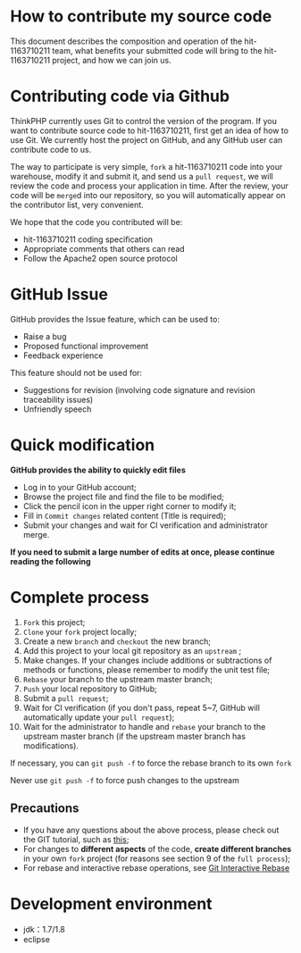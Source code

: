 # How to contribute my source code
This document describes the composition and operation of the hit-1163710211 team, what benefits your submitted code will bring to the hit-1163710211 project, and how we can join us.
# Contributing code via Github
ThinkPHP currently uses Git to control the version of the program. If you want to contribute source code to hit-1163710211, first get an idea of how to use Git. We currently host the project on GitHub, and any GitHub user can contribute code to us.

The way to participate is very simple, `fork` a hit-1163710211 code into your warehouse, modify it and submit it, and send us a `pull request`, we will review the code and process your application in time. After the review, your code will be `merge`d into our repository, so you will automatically appear on the contributor list, very convenient.

We hope that the code you contributed will be:
+ hit-1163710211 coding specification
+ Appropriate comments that others can read
+ Follow the Apache2 open source protocol

# GitHub Issue
GitHub provides the Issue feature, which can be used to:
+ Raise a bug
+ Proposed functional improvement
+ Feedback experience

This feature should not be used for:
+ Suggestions for revision (involving code signature and revision traceability issues)
+ Unfriendly speech

# Quick modification
**GitHub provides the ability to quickly edit files**
+ Log in to your GitHub account;
+ Browse the project file and find the file to be modified;
+ Click the pencil icon in the upper right corner to modify it;
+ Fill in `Commit changes` related content (Title is required);
+ Submit your changes and wait for CI verification and administrator merge.

 **If you need to submit a large number of edits at once, please continue reading the following**

# Complete process
1. `Fork` this project;
2. `Clone` your `fork` project locally;
3. Create a new `branch` and `checkout` the new branch;
4. Add this project to your local git repository as an `upstream` ;
5. Make changes. If your changes include additions or subtractions of methods or functions, please remember to modify the unit test file;
6. `Rebase` your branch to the upstream master branch;
7. `Push` your local repository to GitHub;
8. Submit a `pull request`;
9. Wait for CI verification (if you don't pass, repeat 5~7, GitHub will automatically update your `pull request`);
10. Wait for the administrator to handle and `rebase` your branch to the upstream master branch (if the upstream master branch has modifications).

If necessary, you can `git push -f` to force the rebase branch to its own `fork`

Never use `git push -f` to force push changes to the upstream

## Precautions
+ If you have any questions about the above process, please check out the GIT tutorial, such as [this](https://backlog.com/git-tutorial/cn/);
+ For changes to **different aspects** of the code, **create different branches** in your own `fork` project (for reasons see section 9 of the `full process`);
+ For rebase and interactive rebase operations, see [Git Interactive Rebase](http://pakchoi.me/2015/03/17/git-interactive-rebase/)

# Development environment
+ jdk：1.7/1.8 
+ eclipse 
